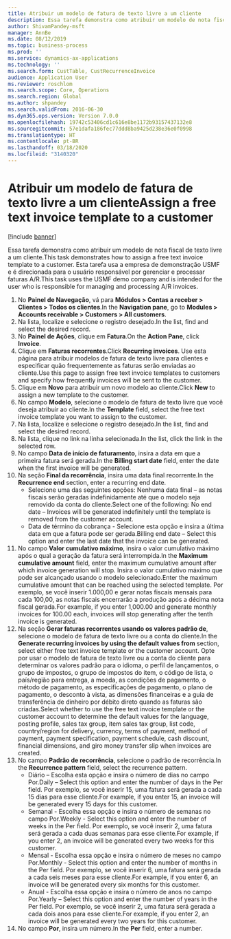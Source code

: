 ```yaml
---
title: Atribuir um modelo de fatura de texto livre a um cliente
description: Essa tarefa demonstra como atribuir um modelo de nota fiscal de texto livre a um cliente.
author: ShivamPandey-msft
manager: AnnBe
ms.date: 08/12/2019
ms.topic: business-process
ms.prod: ''
ms.service: dynamics-ax-applications
ms.technology: ''
ms.search.form: CustTable, CustRecurrenceInvoice
audience: Application User
ms.reviewer: roschlom
ms.search.scope: Core, Operations
ms.search.region: Global
ms.author: shpandey
ms.search.validFrom: 2016-06-30
ms.dyn365.ops.version: Version 7.0.0
ms.openlocfilehash: 19742c53406cd1c616e8be1172b93157437132e8
ms.sourcegitcommit: 57e1dafa186fec77ddd8ba9425d238e36e0f0998
ms.translationtype: HT
ms.contentlocale: pt-BR
ms.lasthandoff: 03/18/2020
ms.locfileid: "3140320"
---
```

# <a name="assign-a-free-text-invoice-template-to-a-customer"></a><span data-ttu-id="f83c4-103">Atribuir um modelo de fatura de texto livre a um cliente</span><span class="sxs-lookup"><span data-stu-id="f83c4-103">Assign a free text invoice template to a customer</span></span>

[!include [banner](../../includes/banner.md)]

<span data-ttu-id="f83c4-104">Essa tarefa demonstra como atribuir um modelo de nota fiscal de texto livre a um cliente.</span><span class="sxs-lookup"><span data-stu-id="f83c4-104">This task demonstrates how to assign a free text invoice template to a customer.</span></span> <span data-ttu-id="f83c4-105">Esta tarefa usa a empresa de demonstração USMF e é direcionada para o usuário responsável por gerenciar e processar faturas A/R.</span><span class="sxs-lookup"><span data-stu-id="f83c4-105">This task uses the USMF demo company and is intended for the user who is responsible for managing and processing A/R invoices.</span></span>

1. <span data-ttu-id="f83c4-106">No **Painel de Navegação**, vá para **Módulos > Contas a receber > Clientes > Todos os clientes**.</span><span class="sxs-lookup"><span data-stu-id="f83c4-106">In the **Navigation pane**, go to **Modules > Accounts receivable > Customers > All customers**.</span></span>
2. <span data-ttu-id="f83c4-107">Na lista, localize e selecione o registro desejado.</span><span class="sxs-lookup"><span data-stu-id="f83c4-107">In the list, find and select the desired record.</span></span>
3. <span data-ttu-id="f83c4-108">No **Painel de Ações**, clique em **Fatura**.</span><span class="sxs-lookup"><span data-stu-id="f83c4-108">On the **Action Pane**, click **Invoice**.</span></span>
4. <span data-ttu-id="f83c4-109">Clique em **Faturas recorrentes**.</span><span class="sxs-lookup"><span data-stu-id="f83c4-109">Click **Recurring invoices**.</span></span> <span data-ttu-id="f83c4-110">Use esta página para atribuir modelos de fatura de texto livre para clientes e especificar quão frequentemente as faturas serão enviadas ao cliente.</span><span class="sxs-lookup"><span data-stu-id="f83c4-110">Use this page to assign free text invoice templates to customers and specify how frequently invoices will be sent to the customer.</span></span>  
5. <span data-ttu-id="f83c4-111">Clique em **Novo** para atribuir um novo modelo ao cliente.</span><span class="sxs-lookup"><span data-stu-id="f83c4-111">Click **New** to assign a new template to the customer.</span></span>
6. <span data-ttu-id="f83c4-112">No campo **Modelo**, selecione o modelo de fatura de texto livre que você deseja atribuir ao cliente.</span><span class="sxs-lookup"><span data-stu-id="f83c4-112">In the **Template** field, select the free text invoice template you want to assign to the customer.</span></span>
7. <span data-ttu-id="f83c4-113">Na lista, localize e selecione o registro desejado.</span><span class="sxs-lookup"><span data-stu-id="f83c4-113">In the list, find and select the desired record.</span></span>
8. <span data-ttu-id="f83c4-114">Na lista, clique no link na linha selecionada.</span><span class="sxs-lookup"><span data-stu-id="f83c4-114">In the list, click the link in the selected row.</span></span>
9. <span data-ttu-id="f83c4-115">No campo **Data de início de faturamento**, insira a data em que a primeira fatura será gerada.</span><span class="sxs-lookup"><span data-stu-id="f83c4-115">In the **Billing start date** field, enter the date when the first invoice will be generated.</span></span>
10. <span data-ttu-id="f83c4-116">Na seção **Final da recorrência**, insira uma data final recorrente.</span><span class="sxs-lookup"><span data-stu-id="f83c4-116">In the **Recurrence end** section, enter a recurring end date.</span></span>  
    * <span data-ttu-id="f83c4-117">Selecione uma das seguintes opções: Nenhuma data final – as notas fiscais serão geradas indefinidamente até que o modelo seja removido da conta do cliente.</span><span class="sxs-lookup"><span data-stu-id="f83c4-117">Select one of the following: No end date – Invoices will be generated indefinitely until the template is removed from the customer account.</span></span>
    * <span data-ttu-id="f83c4-118">Data de término da cobrança - Selecione esta opção e insira a última data em que a fatura pode ser gerada.</span><span class="sxs-lookup"><span data-stu-id="f83c4-118">Billing end date – Select this option and enter the last date that the invoice can be generated.</span></span>  
11. <span data-ttu-id="f83c4-119">No campo **Valor cumulativo máximo**, insira o valor cumulativo máximo após o qual a geração da fatura será interrompida.</span><span class="sxs-lookup"><span data-stu-id="f83c4-119">In the **Maximum cumulative amount** field, enter the maximum cumulative amount after which invoice generation will stop.</span></span> <span data-ttu-id="f83c4-120">Insira o valor cumulativo máximo que pode ser alcançado usando o modelo selecionado.</span><span class="sxs-lookup"><span data-stu-id="f83c4-120">Enter the maximum cumulative amount that can be reached using the selected template.</span></span> <span data-ttu-id="f83c4-121">Por exemplo, se você inserir 1.000,00 e gerar notas fiscais mensais para cada 100,00, as notas fiscais encerrarão a produção após a décima nota fiscal gerada.</span><span class="sxs-lookup"><span data-stu-id="f83c4-121">For example, if you enter 1,000.00 and generate monthly invoices for 100.00 each, invoices will stop generating after the tenth invoice is generated.</span></span>  
12. <span data-ttu-id="f83c4-122">Na seção **Gerar faturas recorrentes usando os valores padrão de**, selecione o modelo de fatura de texto livre ou a conta do cliente.</span><span class="sxs-lookup"><span data-stu-id="f83c4-122">In the **Generate recurring invoices by using the default values from** section, select either free text invoice template or the customer account.</span></span> <span data-ttu-id="f83c4-123">Opte por usar o modelo de fatura de texto livre ou a conta do cliente para determinar os valores padrão para o idioma, o perfil de lançamentos, o grupo de impostos, o grupo de impostos do item, o código de lista, o país/região para entrega, a moeda, as condições de pagamento, o método de pagamento, as especificações de pagamento, o plano de pagamento, o desconto à vista, as dimensões financeiras e a guia de transferência de dinheiro por débito direto quando as faturas são criadas.</span><span class="sxs-lookup"><span data-stu-id="f83c4-123">Select whether to use the free text invoice template or the customer account to determine the default values for the language, posting profile, sales tax group, item sales tax group, list code, country/region for delivery, currency, terms of payment, method of payment, payment specification, payment schedule, cash discount, financial dimensions, and giro money transfer slip when invoices are created.</span></span>  
13. <span data-ttu-id="f83c4-124">No campo **Padrão de recorrência**, selecione o padrão de recorrência.</span><span class="sxs-lookup"><span data-stu-id="f83c4-124">In the **Recurrence pattern** field, select the recurrence pattern.</span></span>
    + <span data-ttu-id="f83c4-125">Diário – Escolha esta opção e insira o número de dias no campo Por.</span><span class="sxs-lookup"><span data-stu-id="f83c4-125">Daily – Select this option and enter the number of days in the Per field.</span></span> <span data-ttu-id="f83c4-126">Por exemplo, se você inserir 15, uma fatura será gerada a cada 15 dias para esse cliente.</span><span class="sxs-lookup"><span data-stu-id="f83c4-126">For example, if you enter 15, an invoice will be generated every 15 days for this customer.</span></span>
    + <span data-ttu-id="f83c4-127">Semanal - Escolha essa opção e insira o número de semanas no campo Por.</span><span class="sxs-lookup"><span data-stu-id="f83c4-127">Weekly - Select this option and enter the number of weeks in the Per field.</span></span> <span data-ttu-id="f83c4-128">Por exemplo, se você inserir 2, uma fatura será gerada a cada duas semanas para esse cliente.</span><span class="sxs-lookup"><span data-stu-id="f83c4-128">For example, if you enter 2, an invoice will be generated every two weeks for this customer.</span></span>
    + <span data-ttu-id="f83c4-129">Mensal - Escolha essa opção e insira o número de meses no campo Por.</span><span class="sxs-lookup"><span data-stu-id="f83c4-129">Monthly - Select this option and enter the number of months in the Per field.</span></span> <span data-ttu-id="f83c4-130">Por exemplo, se você inserir 6, uma fatura será gerada a cada seis meses para esse cliente.</span><span class="sxs-lookup"><span data-stu-id="f83c4-130">For example, if you enter 6, an invoice will be generated every six months for this customer.</span></span>
    + <span data-ttu-id="f83c4-131">Anual - Escolha essa opção e insira o número de anos no campo Por.</span><span class="sxs-lookup"><span data-stu-id="f83c4-131">Yearly – Select this option and enter the number of years in the Per field.</span></span> <span data-ttu-id="f83c4-132">Por exemplo, se você inserir 2, uma fatura será gerada a cada dois anos para esse cliente.</span><span class="sxs-lookup"><span data-stu-id="f83c4-132">For example, if you enter 2, an invoice will be generated every two years for this customer.</span></span>  
14. <span data-ttu-id="f83c4-133">No campo **Por**, insira um número.</span><span class="sxs-lookup"><span data-stu-id="f83c4-133">In the **Per** field, enter a number.</span></span>

